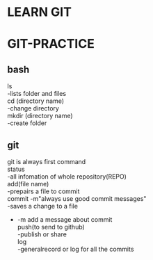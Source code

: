 # LEARN GIT

# GIT-PRACTICE

## bash

ls<br>
-lists folder and files<br>
cd (directory name)<br>
-change directory<br>
mkdir (directory name)<br>
-create folder<br>

## git

git is always first command<br>
status<br>
-all infomation of whole repository(REPO)<br>
add(file name)<br>
-prepairs a file to commit<br>
commit -m"always use good commit messages"<br>
-saves a change to a file<br>
- -m add a message about commit<br>
  push(to send to github)<br>
  -publish or share<br>
  log<br>
  -generalrecord or log for all the commits<br>
